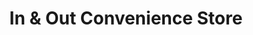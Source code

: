 ---
title: "In & Out Convenience Store"
url: /chester/in-and-out-convenience-store/
shop: convenience
---